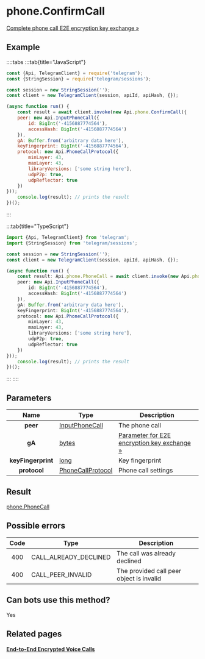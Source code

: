 # phone.ConfirmCall

[Complete phone call E2E encryption key exchange »](https://core.telegram.org/api/end-to-end/voice-calls)



## Example

::::tabs
:::tab{title="JavaScript"}
```js
const {Api, TelegramClient} = require('telegram');
const {StringSession} = require('telegram/sessions');

const session = new StringSession('');
const client = new TelegramClient(session, apiId, apiHash, {});

(async function run() {
    const result = await client.invoke(new Api.phone.ConfirmCall({
    peer: new Api.InputPhoneCall({
        id: BigInt('-4156887774564'),
        accessHash: BigInt('-4156887774564')
    }),
    gA: Buffer.from('arbitrary data here'),
    keyFingerprint: BigInt('-4156887774564'),
    protocol: new Api.PhoneCallProtocol({
        minLayer: 43,
        maxLayer: 43,
        libraryVersions: ['some string here'],
        udpP2p: true,
        udpReflector: true
    })
}));
    console.log(result); // prints the result
})();
```
:::

:::tab{title="TypeScript"}
```ts
import {Api, TelegramClient} from 'telegram';
import {StringSession} from 'telegram/sessions';

const session = new StringSession('');
const client = new TelegramClient(session, apiId, apiHash, {});

(async function run() {
    const result: Api.phone.PhoneCall = await client.invoke(new Api.phone.ConfirmCall({
    peer: new Api.InputPhoneCall({
        id: BigInt('-4156887774564'),
        accessHash: BigInt('-4156887774564')
    }),
    gA: Buffer.from('arbitrary data here'),
    keyFingerprint: BigInt('-4156887774564'),
    protocol: new Api.PhoneCallProtocol({
        minLayer: 43,
        maxLayer: 43,
        libraryVersions: ['some string here'],
        udpP2p: true,
        udpReflector: true
    })
}));
    console.log(result); // prints the result
})();
```
:::
::::



## Parameters

| Name | Type | Description |
| :--: | ---- | ----------- |
| **peer** | [InputPhoneCall](https://core.telegram.org/type/InputPhoneCall) | The phone call 
| **gA** | [bytes](https://core.telegram.org/type/bytes) | [Parameter for E2E encryption key exchange »](https://core.telegram.org/api/end-to-end/voice-calls) 
| **keyFingerprint** | [long](https://core.telegram.org/type/long) | Key fingerprint 
| **protocol** | [PhoneCallProtocol](https://core.telegram.org/type/PhoneCallProtocol) | Phone call settings 


## Result

[phone.PhoneCall](https://core.telegram.org/type/phone.PhoneCall)



## Possible errors

| Code | Type | Description |
| :--: | ---- | ----------- |
| 400 | CALL\_ALREADY\_DECLINED | The call was already declined 
| 400 | CALL\_PEER\_INVALID | The provided call peer object is invalid 


## Can bots use this method?

Yes

## Related pages

#### [End-to-End Encrypted Voice Calls](https://core.telegram.org/api/end-to-end/voice-calls)


